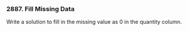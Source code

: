 ### 2887. Fill Missing Data

Write a solution to fill in the missing value as 0 in the quantity column.

